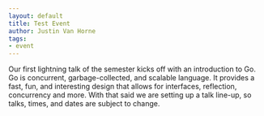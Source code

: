 ```yaml
---
layout: default
title: Test Event
author: Justin Van Horne
tags:
- event
---
```


Our first lightning talk of the semester kicks off with an introduction to Go. Go is concurrent, garbage-collected, and scalable language. It provides a fast, fun, and interesting design that allows for interfaces, reflection, concurrency and more. With that said we are setting up a talk line-up, so talks, times, and dates are subject to change.
